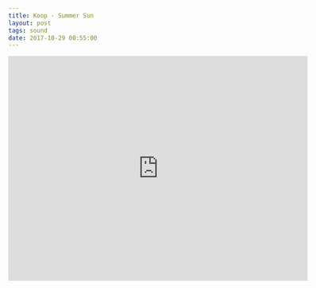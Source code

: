 ```yaml
---
title: Koop - Summer Sun
layout: post
tags: sound
date: 2017-10-29 00:55:00
---
```

<iframe width="603" height="452" src="https://www.youtube.com/embed/V9A1JLlwUaM" frameborder="0" allowfullscreen="true"></iframe>
